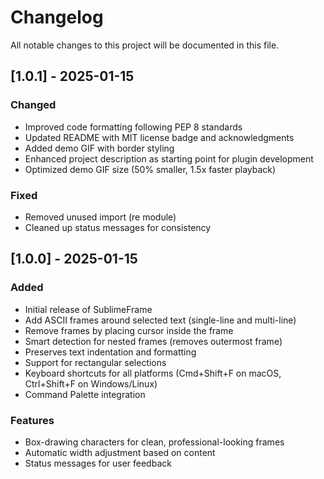 # Changelog

All notable changes to this project will be documented in this file.

## [1.0.1] - 2025-01-15

### Changed
- Improved code formatting following PEP 8 standards
- Updated README with MIT license badge and acknowledgments
- Added demo GIF with border styling
- Enhanced project description as starting point for plugin development
- Optimized demo GIF size (50% smaller, 1.5x faster playback)

### Fixed
- Removed unused import (re module)
- Cleaned up status messages for consistency

## [1.0.0] - 2025-01-15

### Added
- Initial release of SublimeFrame
- Add ASCII frames around selected text (single-line and multi-line)
- Remove frames by placing cursor inside the frame
- Smart detection for nested frames (removes outermost frame)
- Preserves text indentation and formatting
- Support for rectangular selections
- Keyboard shortcuts for all platforms (Cmd+Shift+F on macOS, Ctrl+Shift+F on Windows/Linux)
- Command Palette integration

### Features
- Box-drawing characters for clean, professional-looking frames
- Automatic width adjustment based on content
- Status messages for user feedback